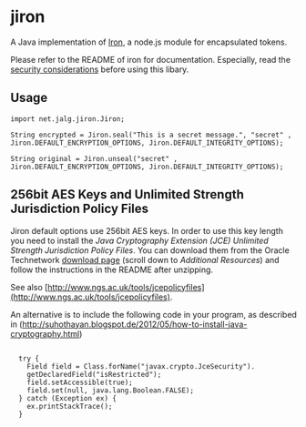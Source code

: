 jiron
=====

A Java implementation of [Iron](https://github.com/hueniverse/iron), a node.js module for encapsulated tokens. 

Please refer to the README of iron for documentation. Especially, read the [security considerations](https://github.com/hueniverse/iron#security-considerations)
before using this libary.




Usage
-----


    import net.jalg.jiron.Jiron;

    String encrypted = Jiron.seal("This is a secret message.", "secret" , Jiron.DEFAULT_ENCRYPTION_OPTIONS, Jiron.DEFAULT_INTEGRITY_OPTIONS);

    String original = Jiron.unseal("secret" , Jiron.DEFAULT_ENCRYPTION_OPTIONS, Jiron.DEFAULT_INTEGRITY_OPTIONS);

256bit AES Keys and Unlimited Strength Jurisdiction Policy Files
----------------------------------------------------------------
Jiron default options use 256bit AES keys. In order to use this key length you need to install the
_Java Cryptography Extension (JCE) Unlimited Strength Jurisdiction Policy Files_. You can download
them from the Oracle Technetwork
[download page](http://stackoverflow.com/questions/6481627/java-security-illegal-key-size-or-default-parameters/6481658#6481658)
 (scroll down to _Additional Resources_) and follow the instructions in the README after unzipping.

See also [http://www.ngs.ac.uk/tools/jcepolicyfiles](http://www.ngs.ac.uk/tools/jcepolicyfiles).

An alternative is to include the following code in your program, as described in (http://suhothayan.blogspot.de/2012/05/how-to-install-java-cryptography.html)

~~~

  try { 
    Field field = Class.forName("javax.crypto.JceSecurity").
    getDeclaredField("isRestricted");
    field.setAccessible(true);
    field.set(null, java.lang.Boolean.FALSE); 
  } catch (Exception ex) {
    ex.printStackTrace();
  }

~~~

